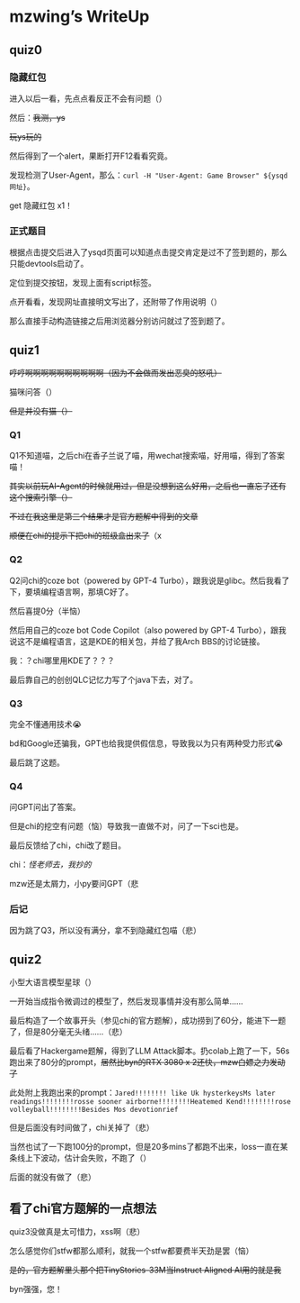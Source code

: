 # mzwing’s WriteUp

## quiz0

### 隐藏红包

进入以后一看，先点点看反正不会有问题（）

然后：~~我测，ys~~

~~玩ys玩的~~

然后得到了一个alert，果断打开F12看看究竟。

发现检测了User-Agent，那么：`curl -H "User-Agent: Game Browser" ${ysqd网址}`。

get 隐藏红包 x1！

### 正式题目

根据点击提交后进入了ysqd页面可以知道点击提交肯定是过不了签到题的，那么只能devtools启动了。

定位到提交按钮，发现上面有script标签。

点开看看，发现网址直接明文写出了，还附带了作用说明（）

那么直接手动构造链接之后用浏览器分别访问就过了签到题了。

## quiz1

~~哼哼啊啊啊啊啊啊啊啊啊啊（因为不会做而发出恶臭的怒吼）~~

猫咪问答（）

~~但是并没有猫（）~~

### Q1

Q1不知道喵，之后chi在香子兰说了喵，用wechat搜索喵，好用喵，得到了答案喵！

~~其实以前玩AI-Agent的时候就用过，但是没想到这么好用，之后也一直忘了还有这个搜索引擎（）~~

~~不过在我这里是第三个结果才是官方题解中得到的文章~~

~~顺便在chi的提示下把chi的班级盒出来了~~（x

### Q2

Q2问chi的coze bot（powered by GPT-4 Turbo），跟我说是glibc。然后我看了下，要填编程语言啊，那填C好了。

然后喜提0分（半恼）

然后用自己的coze bot Code Copilot（also powered by GPT-4 Turbo），跟我说这不是编程语言，这是KDE的相关包，并给了我Arch BBS的讨论链接。

我：？chi哪里用KDE了？？？

最后靠自己的创创QLC记忆力写了个java下去，对了。

### Q3

完全不懂通用技术😭

bd和Google还骗我，GPT也给我提供假信息，导致我以为只有两种受力形式😭

最后跳了这题。

### Q4

问GPT问出了答案。

但是chi的挖空有问题（恼）导致我一直做不对，问了一下sci也是。

最后反馈给了chi，chi改了题目。

chi：*怪老师去，我抄的*

mzw还是太屑力，小py要问GPT（悲

### 后记

因为跳了Q3，所以没有满分，拿不到隐藏红包喵（悲）

## quiz2

小型大语言模型星球（）

一开始当成指令微调过的模型了，然后发现事情并没有那么简单……

最后构造了一个故事开头（参见chi的官方题解），成功捞到了60分，能进下一题了，但是80分毫无头绪……（悲）

最后看了Hackergame题解，得到了LLM Attack脚本。扔colab上跑了一下，56s跑出来了80分的prompt，~~居然比byn的RTX 3080 x 2还快，mzw白嫖之力发动了~~

此处附上我跑出来的prompt：`Jared!!!!!!!! like Uk hysterkeysMs later readings!!!!!!!!rosse sooner airborne!!!!!!!!Heatemed Kend!!!!!!!!rose volleyball!!!!!!!!Besides Mos devotionrief`

但是后面没有时间做了，chi关掉了（悲）

当然也试了一下跑100分的prompt，但是20多mins了都跑不出来，loss一直在某条线上下波动，估计会失败，不跑了（）

后面的就没有做了（悲）

## 看了chi官方题解的一点想法

quiz3没做真是太可惜力，xss啊（悲）

怎么感觉你们stfw都那么顺利，就我一个stfw都要费半天劲是罢（恼）

~~是的，官方题解里头那个把TinyStories-33M当Instruct Aligned AI用的就是我~~

byn强强，您！
